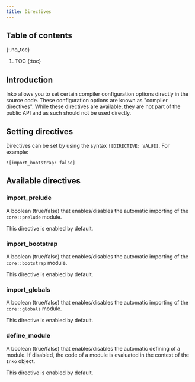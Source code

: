 ```yaml
---
title: Directives
---
```

<!-- vale off -->

## Table of contents
{:.no_toc}

1. TOC
{:toc}

## Introduction

Inko allows you to set certain compiler configuration options directly in the
source code. These configuration options are known as "compiler directives".
While these directives are available, they are not part of the public API and as
such should not be used directly.

## Setting directives

Directives can be set by using the syntax `![DIRECTIVE: VALUE]`. For example:

```inko
![import_bootstrap: false]
```

## Available directives

### import_prelude

A boolean (true/false) that enables/disables the automatic importing of the
`core::prelude` module.

This directive is enabled by default.

### import_bootstrap

A boolean (true/false) that enables/disables the automatic importing of the
`core::bootstrap` module.

This directive is enabled by default.

### import_globals

A boolean (true/false) that enables/disables the automatic importing of the
`core::globals` module.

This directive is enabled by default.

### define_module

A boolean (true/false) that enables/disables the automatic defining of a module.
If disabled, the code of a module is evaluated in the context of the `Inko`
object.

This directive is enabled by default.
